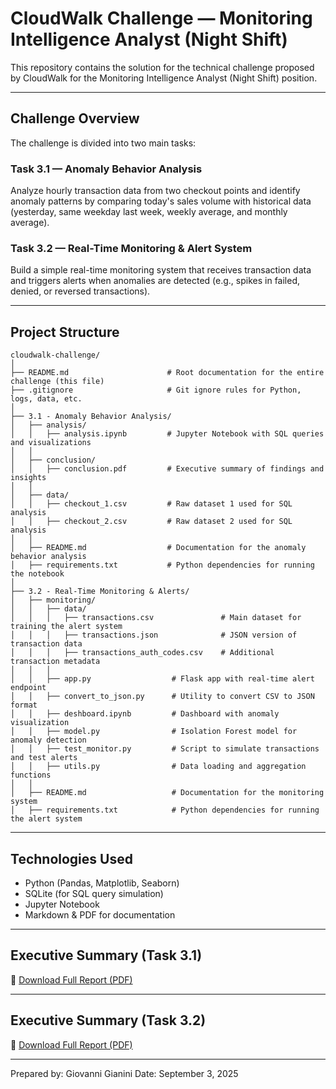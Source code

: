 # CloudWalk Challenge — Monitoring Intelligence Analyst (Night Shift)

This repository contains the solution for the technical challenge proposed by CloudWalk for the Monitoring Intelligence Analyst (Night Shift) position.

---

## Challenge Overview

The challenge is divided into two main tasks:

### Task 3.1 — Anomaly Behavior Analysis
Analyze hourly transaction data from two checkout points and identify anomaly patterns by comparing today's sales volume with historical data (yesterday, same weekday last week, weekly average, and monthly average).

### Task 3.2 — Real-Time Monitoring & Alert System
Build a simple real-time monitoring system that receives transaction data and triggers alerts when anomalies are detected (e.g., spikes in failed, denied, or reversed transactions).

---

## Project Structure

```
cloudwalk-challenge/
│
├── README.md                      # Root documentation for the entire challenge (this file)
├── .gitignore                     # Git ignore rules for Python, logs, data, etc.
│
├── 3.1 - Anomaly Behavior Analysis/
│   ├── analysis/
│   │   ├── analysis.ipynb         # Jupyter Notebook with SQL queries and visualizations
│   │
│   ├── conclusion/
│   │   ├── conclusion.pdf         # Executive summary of findings and insights
│   │
│   ├── data/
│   │   ├── checkout_1.csv         # Raw dataset 1 used for SQL analysis
│   │   ├── checkout_2.csv         # Raw dataset 2 used for SQL analysis
│   │
│   ├── README.md                  # Documentation for the anomaly behavior analysis
│   ├── requirements.txt           # Python dependencies for running the notebook
│
├── 3.2 - Real-Time Monitoring & Alerts/
│   ├── monitoring/
│   │   ├── data/
│   │   │   ├── transactions.csv               # Main dataset for training the alert system
│   │   │   ├── transactions.json              # JSON version of transaction data
│   │   │   ├── transactions_auth_codes.csv    # Additional transaction metadata
│   │   │
│   │   ├── app.py                  # Flask app with real-time alert endpoint
│   │   ├── convert_to_json.py      # Utility to convert CSV to JSON format
│   │   ├── deshboard.ipynb         # Dashboard with anomaly visualization
│   │   ├── model.py                # Isolation Forest model for anomaly detection
│   │   ├── test_monitor.py         # Script to simulate transactions and test alerts
│   │   ├── utils.py                # Data loading and aggregation functions
│   │
│   ├── README.md                   # Documentation for the monitoring system
│   ├── requirements.txt            # Python dependencies for running the alert system

```

---

## Technologies Used

- Python (Pandas, Matplotlib, Seaborn)
- SQLite (for SQL query simulation)
- Jupyter Notebook
- Markdown & PDF for documentation

---

## Executive Summary (Task 3.1)

📄 [Download Full Report (PDF)](https://github.com/GiovanniGianin1/cloudwalk-challenge/blob/main/3.1%20-%20Anomaly%20Behavior%20Analysis/README.md)

---

## Executive Summary (Task 3.2)

📄 [Download Full Report (PDF)](https://github.com/GiovanniGianin1/cloudwalk-challenge/blob/main/3.2%20-%20Real-Time%20Monitoring%20%26%20Alerts/README.md)

---

Prepared by: Giovanni Gianini
Date: September 3, 2025
